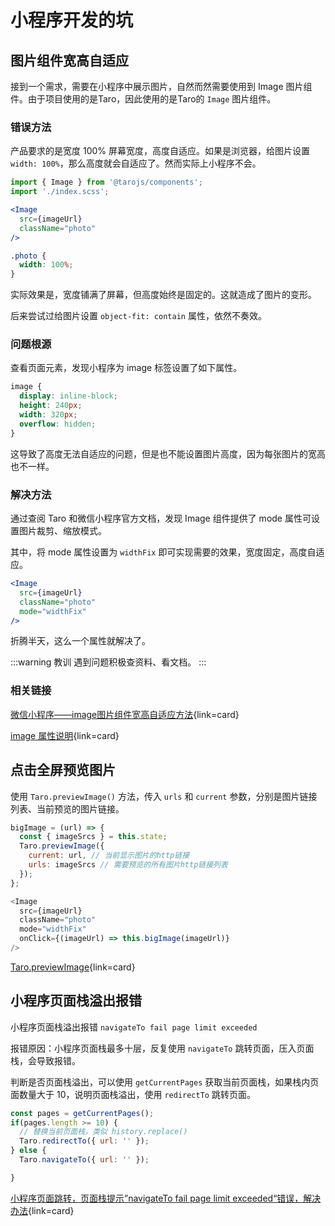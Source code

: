 # 小程序开发的坑

## 图片组件宽高自适应

接到一个需求，需要在小程序中展示图片，自然而然需要使用到 Image 图片组件。由于项目使用的是Taro，因此使用的是Taro的 `Image` 图片组件。

### 错误方法

产品要求的是宽度 100% 屏幕宽度，高度自适应。如果是浏览器，给图片设置 `width: 100%`，那么高度就会自适应了。然而实际上小程序不会。

```jsx
import { Image } from '@tarojs/components';
import './index.scss';

<Image
  src={imageUrl}
  className="photo"
/>
```

```scss
.photo {
  width: 100%;
}
```
实际效果是，宽度铺满了屏幕，但高度始终是固定的。这就造成了图片的变形。

后来尝试过给图片设置 `object-fit: contain` 属性，依然不奏效。

### 问题根源

查看页面元素，发现小程序为 image 标签设置了如下属性。

```css
image {
  display: inline-block;
  height: 240px;
  width: 320px;
  overflow: hidden;
}
```

这导致了高度无法自适应的问题，但是也不能设置图片高度，因为每张图片的宽高也不一样。

### 解决方法

通过查阅 Taro 和微信小程序官方文档，发现 Image 组件提供了 mode 属性可设置图片裁剪、缩放模式。

其中，将 mode 属性设置为 `widthFix` 即可实现需要的效果，宽度固定，高度自适应。

```jsx
<Image
  src={imageUrl}
  className="photo"
  mode="widthFix"
/>
```

折腾半天，这么一个属性就解决了。

:::warning 教训
遇到问题积极查资料、看文档。
:::

### 相关链接

[微信小程序——image图片组件宽高自适应方法](https://blog.csdn.net/weixin_42326144/article/details/104817585){link=card}

[image 属性说明](https://developers.weixin.qq.com/miniprogram/dev/component/image.html){link=card}

## 点击全屏预览图片

使用 `Taro.previewImage()` 方法，传入 `urls` 和 `current` 参数，分别是图片链接列表、当前预览的图片链接。

```js
bigImage = (url) => {
  const { imageSrcs } = this.state;
  Taro.previewImage({
    current: url, // 当前显示图片的http链接
    urls: imageSrcs // 需要预览的所有图片http链接列表
  });
};

<Image
  src={imageUrl}
  className="photo"
  mode="widthFix"
  onClick={(imageUrl) => this.bigImage(imageUrl)}
/>
```

[Taro.previewImage](https://taro-docs.jd.com/docs/apis/media/image/previewImage){link=card}

## 小程序页面栈溢出报错

小程序页面栈溢出报错 `navigateTo fail page limit exceeded`

报错原因：小程序页面栈最多十层，反复使用 `navigateTo` 跳转页面，压入页面栈，会导致报错。

判断是否页面栈溢出，可以使用 `getCurrentPages` 获取当前页面栈，如果栈内页面数量大于 10，说明页面栈溢出，使用 `redirectTo` 跳转页面。

```js
const pages = getCurrentPages();
if(pages.length >= 10) {
  // 替换当前页面栈，类似 history.replace()
  Taro.redirectTo({ url: '' });
} else {
  Taro.navigateTo({ url: '' });

}
```

[小程序页面跳转，页面栈提示”navigateTo fail page limit exceeded“错误，解决办法](https://blog.csdn.net/qq_35310623/article/details/108082712){link=card}
